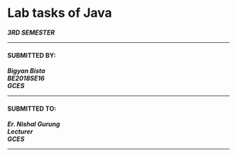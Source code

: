 # Lab tasks of Java

_**3RD SEMESTER**_  

---

#### SUBMITTED BY:  

_**Bigyan Bista**_  
_**BE2018SE16**_  
_**GCES**_  

---

#### SUBMITTED TO:  

_**Er. Nishal Gurung**_  
_**Lecturer**_  
_**GCES**_

---
